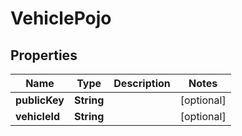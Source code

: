 
# VehiclePojo

## Properties
Name | Type | Description | Notes
------------ | ------------- | ------------- | -------------
**publicKey** | **String** |  |  [optional]
**vehicleId** | **String** |  |  [optional]



